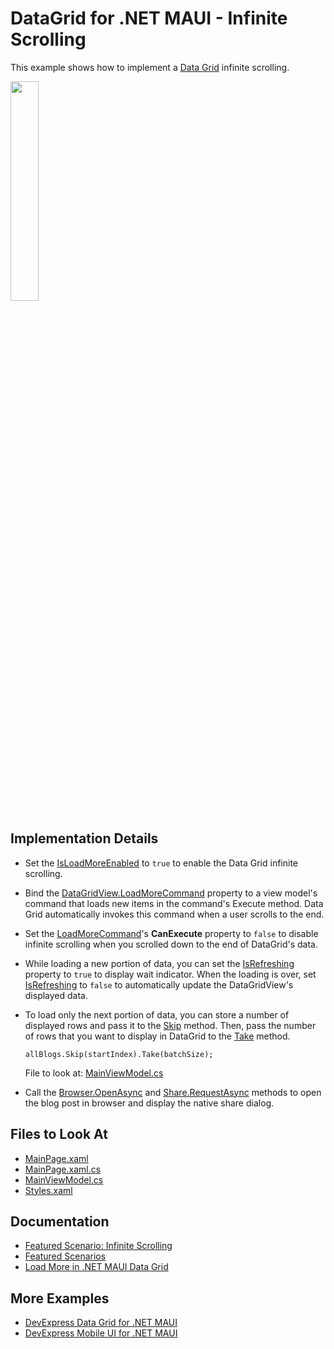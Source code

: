 <!-- default badges list -->
<!-- default badges end -->
# DataGrid for .NET MAUI - Infinite Scrolling

This example shows how to implement a [Data Grid](https://docs.devexpress.com/MAUI/403255/data-grid/data-grid) infinite scrolling.

<img width="30%" src="https://user-images.githubusercontent.com/12169834/230103799-e52c384f-3efe-4428-b663-35756da1fe59.png"/>

## Implementation Details

* Set the [IsLoadMoreEnabled](https://docs.devexpress.com/MAUI/DevExpress.Maui.DataGrid.DataGridView.IsLoadMoreEnabled) to `true` to enable the Data Grid infinite scrolling.
* Bind the [DataGridView.LoadMoreCommand](https://docs.devexpress.com/MAUI/DevExpress.Maui.DataGrid.DataGridView.LoadMoreCommand) property to a view model's command that loads new items in the command's Execute method. Data Grid automatically invokes this command when a user scrolls to the end.
* Set the [LoadMoreCommand](https://docs.devexpress.com/MAUI/DevExpress.Maui.DataGrid.DataGridView.LoadMoreCommand)'s **CanExecute** property to `false` to disable infinite scrolling when you scrolled down to the end of DataGrid's data.
* While loading a new portion of data, you can set the [IsRefreshing](https://docs.devexpress.com/MAUI/DevExpress.Maui.DataGrid.DataGridView.IsRefreshing) property to `true` to display wait indicator. When the loading is over, set [IsRefreshing](https://docs.devexpress.com/MAUI/DevExpress.Maui.DataGrid.DataGridView.IsRefreshing) to `false` to automatically update the DataGridView's displayed data.
* To load only the next portion of data, you can store a number of displayed rows and pass it to the [Skip](https://learn.microsoft.com/en-us/dotnet/api/system.linq.enumerable.skip) method. Then, pass the number of rows that you want to display in DataGrid to the [Take](https://learn.microsoft.com/en-us/dotnet/api/system.linq.enumerable.take) method.
    ```
    allBlogs.Skip(startIndex).Take(batchSize);
    ```

    File to look at: [MainViewModel.cs](CS/MainViewModel.cs)

* Call the [Browser.OpenAsync](https://learn.microsoft.com/en-us/dotnet/maui/platform-integration/appmodel/open-browser?view=net-maui-7.0&tabs=android#open-the-browser) and [Share.RequestAsync](https://learn.microsoft.com/en-us/dotnet/maui/platform-integration/data/share?view=net-maui-7.0&tabs=android#share-text-and-links) methods to open the blog post in browser and display the native share dialog.


## Files to Look At

* [MainPage.xaml](CS/MainPage.xaml)
* [MainPage.xaml.cs](CS/MainPage.xaml.cs)
* [MainViewModel.cs](CS/MainViewModel.cs)
* [Styles.xaml](CS/Resources/Styles/Styles.xaml)

## Documentation

* [Featured Scenario: Infinite Scrolling](https://docs.devexpress.com/MAUI/404358)
* [Featured Scenarios](https://docs.devexpress.com/MAUI/404291)
* [Load More in .NET MAUI Data Grid](https://docs.devexpress.com/MAUI/403264/data-grid/load-more)

## More Examples

* [DevExpress Data Grid for .NET MAUI](https://github.com/DevExpress-Examples/maui-data-grid/)
* [DevExpress Mobile UI for .NET MAUI](https://github.com/DevExpress-Examples/maui-demo-app/)
